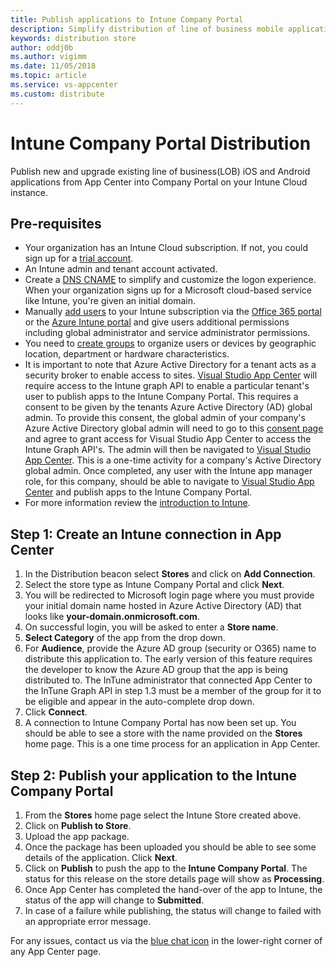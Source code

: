 ```yaml
---
title: Publish applications to Intune Company Portal
description: Simplify distribution of line of business mobile applications to the Company Portal on Intune
keywords: distribution store
author: oddj0b
ms.author: vigimm
ms.date: 11/05/2018
ms.topic: article
ms.service: vs-appcenter
ms.custom: distribute
---
```


# Intune Company Portal Distribution

Publish new and upgrade existing line of business(LOB) iOS and Android applications from App Center into Company Portal on your Intune Cloud instance.

## Pre-requisites

* Your organization has an Intune Cloud subscription. If not, you could sign up for a [trial account](https://docs.microsoft.com/en-us/intune/free-trial-sign-up).
* An Intune admin and tenant account activated. 
* Create a [DNS CNAME](https://docs.microsoft.com/intune/custom-domain-name-configure) to simplify and customize the logon experience. When your organization signs up for a Microsoft cloud-based service like Intune, you're given an initial domain.
* Manually [add users](https://docs.microsoft.com/intune/users-add) to your Intune subscription via the [Office 365 portal](https://www.office.com/signin) or the [Azure Intune portal](https://portal.azure.com/#blade/Microsoft_Intune_DeviceSettings/ExtensionLandingBlade/overview) and give users additional permissions including global administrator and service administrator permissions.
* You need to [create groups](https://docs.microsoft.com/intune/groups-add) to organize users or devices by geographic location, department or hardware characteristics.
* It is important to note that Azure Active Directory for a tenant acts as a security broker to enable access to sites. [Visual Studio App Center](https://appcenter.ms) will require access to the Intune graph API to enable a particular tenant's user to publish apps to the Intune Company Portal. This requires a consent to be given by the tenants Azure Active Directory (AD) global admin. To provide this consent, the global admin of your company's Azure Active Directory global admin will need to go to this [consent page](https://login.microsoftonline.com/common/adminconsent?client_id=9aa18e05-1deb-4254-98a8-fab3591a3ad3&redirect_uri=https://appcenter.ms) and agree to grant access for Visual Studio App Center to access the Intune Graph API's. The admin will then be navigated to [Visual Studio App Center](https://appcenter.ms). This is a one-time activity for a company's Active Directory global admin. Once completed, any user with the Intune app manager role, for this company, should be able to navigate to [Visual Studio App Center](https://appcenter.ms) and publish apps to the Intune Company Portal.
* For more information review the [introduction to Intune](https://docs.microsoft.com/intune/introduction-intune).

## Step 1: Create an Intune connection in App Center

1. In the Distribution beacon select **Stores** and click on **Add Connection**.  
2. Select the store type as Intune Company Portal and click **Next**.
3. You will be redirected to Microsoft login page where you must provide your initial domain name hosted in Azure Active Directory (AD) that looks like **your-domain.onmicrosoft.com**.
4. On successful login, you will be asked to enter a **Store name**.
5. **Select Category** of the app from the drop down.
6. For **Audience**, provide the Azure AD group (security or O365) name to distribute this application to. The early version of this feature requires the developer to know the Azure AD group that the app is being distributed to. The InTune administrator that connected App Center to the InTune Graph API in step 1.3 must be a member of the group for it to be eligible and appear in the auto-complete drop down.
7. Click **Connect**.
8. A connection to Intune Company Portal has now been set up. You should be able to see a store with the name provided on the **Stores** home page. This is a one time process for an application in App Center.

## Step 2: Publish your application to the Intune Company Portal

1. From the **Stores** home page select the Intune Store created above.
2. Click on **Publish to Store**.
3. Upload the app package.
4. Once the package has been uploaded you should be able to see some details of the application. Click **Next**.
5. Click on **Publish** to push the app to the **Intune Company Portal**. The status for this release on the store details page will show as **Processing**.
6. Once App Center has completed the hand-over of the app to Intune, the status of the app will change to **Submitted**.
7. In case of a failure while publishing, the status will change to failed with an appropriate error message.

For any issues, contact us via the [blue chat icon](https://intercom.help/appcenter/getting-started/getting-help-with-app-center) in the lower-right corner of any App Center page.
